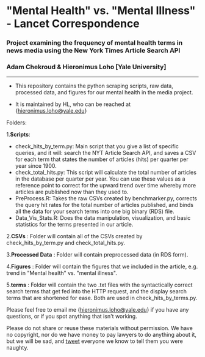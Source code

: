 # "Mental Health" vs. "Mental Illness" - Lancet Correspondence
### Project examining the frequency of mental health terms in news media using the New York Times Article Search API
### Adam Chekroud & Hieronimus Loho [Yale University]

----------------------------------------


- This repository contains the python scraping scripts, raw data, processed data, and figures for our mental health in the media project. 

- It is maintained by HL, who can be reached at {hieronimus.loho@yale.edu}

Folders:

1.**Scripts**:  
* check_hits_by_term.py: Main script that you give a list of specific queries, and it will: search the NYT Article Search API, and saves a CSV for each term that states the number of articles (hits) per quarter per year since 1900.
* check_total_hits.py: This script will calculate the total number of articles in the database per quarter per year. You can use these values as a reference point to correct for the upward trend over time whereby more articles are published now than they used to.
* PreProcess.R: Takes the raw CSVs created by benchmarker.py, corrects the query hit rates for the total number of articles published, and binds all the data for your search terms into one big binary (RDS) file.
* Data_Vis_Stats.R: Does the data manipulation, visualization, and basic statistics for the terms presented in our article. 

2.**CSVs** : Folder will contain all of the CSVs created by check_hits_by_term.py and check_total_hits.py.

3.**Processed Data** : Folder will contain preprocessed data (in RDS form).

4.**Figures**  : Folder will contain the figures that we included in the article, e.g. trend in "Mental health" vs. "mental illness".

5.**terms**  : Folder will contain the two .txt files with the syntactically correct search terms that get fed into the HTTP request, and the display search terms that are shortened for ease. Both are used in check_hits_by_terms.py.

Please feel free to email me {hieronimus.loho@yale.edu} if you have any questions, or if you spot anything that isn't working.
    
Please do not share or reuse these materials without permission.
We have no copyright, nor do we have money to pay lawyers to do anything about it,
but we will be sad, and [tweet](https://twitter.com/itschekkers) everyone we know to tell them you were naughty.

